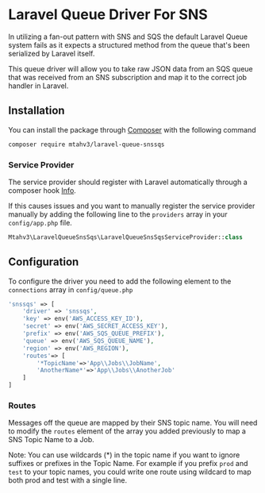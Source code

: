 # Laravel Queue Driver For SNS

In utilizing a fan-out pattern with SNS and SQS the default Laravel
 Queue system fails as it expects a structured method from the queue
 that's been serialized by Laravel itself. 
 
This queue driver will allow you to take raw JSON data from an SQS
queue that was received from an SNS subscription and map it to
the correct job handler in Laravel.

## Installation

You can install the package through [Composer](http://getcomposer.org/)
with the following command

```bash
composer require mtahv3/laravel-queue-snssqs
```

### Service Provider

The service provider should register with Laravel automatically 
through a composer hook [Info](https://laravel.com/docs/5.5/packages#package-discovery).
 
If this causes issues and you want to manually register the service provider
manually by adding the following line to the `providers` array
 in your `config/app.php` file.

```php
Mtahv3\LaravelQueueSnsSqs\LaravelQueueSnsSqsServiceProvider::class
```


## Configuration

To configure the driver you need to add the following element to
the `connections` array in `config/queue.php`

```php
'snssqs' => [
    'driver' => 'snssqs',
    'key' => env('AWS_ACCESS_KEY_ID'),
    'secret' => env('AWS_SECRET_ACCESS_KEY'),
    'prefix' => env('AWS_SQS_QUEUE_PREFIX'),
    'queue' => env('AWS_SQS_QUEUE_NAME'),
    'region' => env('AWS_REGION'),
    'routes'=> [
        '*TopicName'=>'App\\Jobs\\JobName',
        'AnotherName*'=>'App\\Jobs\\AnotherJob'
    ]
]
```

### Routes

Messages off the queue are mapped by their SNS topic name. You will need
to modify the `routes` element of the array you added previously to 
map a SNS Topic Name to a Job.

Note: You can use wildcards (*) in the topic name if you want to 
ignore suffixes or prefixes in the Topic Name. For example
if you prefix `prod` and `test` to your topic names, you could
write one route using wildcard to map both prod and test with a
single line.





